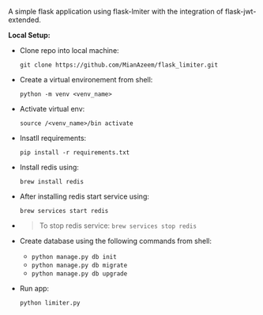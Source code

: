 A simple flask application using flask-lmiter with the integration of flask-jwt-extended.

**Local Setup:**

- Clone repo into local machine:

  `git clone https://github.com/MianAzeem/flask_limiter.git`

- Create a virtual environement from shell:

  `python -m venv <venv_name>`
  
- Activate virtual env:

  `source /<venv_name>/bin activate`

- Insatll requirements: 

    `pip install -r requirements.txt`

- Install redis using:

  `brew install redis`

- After installing redis start service using:

  `brew services start redis`
  
- > To stop redis service: `brew services stop redis` 

- Create database using the following commands from shell:

  - `python manage.py db init`
  - `python manage.py db migrate`
  - `python manage.py db upgrade`
  
- Run app:
  
  `python limiter.py`
  
